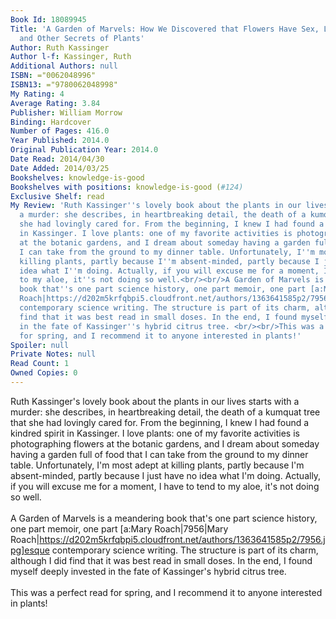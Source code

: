 ```yaml
---
Book Id: 18089945
Title: 'A Garden of Marvels: How We Discovered that Flowers Have Sex, Leaves Eat Air,
  and Other Secrets of Plants'
Author: Ruth Kassinger
Author l-f: Kassinger, Ruth
Additional Authors: null
ISBN: ="0062048996"
ISBN13: ="9780062048998"
My Rating: 4
Average Rating: 3.84
Publisher: William Morrow
Binding: Hardcover
Number of Pages: 416.0
Year Published: 2014.0
Original Publication Year: 2014.0
Date Read: 2014/04/30
Date Added: 2014/03/25
Bookshelves: knowledge-is-good
Bookshelves with positions: knowledge-is-good (#124)
Exclusive Shelf: read
My Review: 'Ruth Kassinger''s lovely book about the plants in our lives starts with
  a murder: she describes, in heartbreaking detail, the death of a kumquat tree that
  she had lovingly cared for. From the beginning, I knew I had found a kindred spirit
  in Kassinger. I love plants: one of my favorite activities is photographing flowers
  at the botanic gardens, and I dream about someday having a garden full of food that
  I can take from the ground to my dinner table. Unfortunately, I''m most adept at
  killing plants, partly because I''m absent-minded, partly because I just have no
  idea what I''m doing. Actually, if you will excuse me for a moment, I have to tend
  to my aloe, it''s not doing so well.<br/><br/>A Garden of Marvels is a meandering
  book that''s one part science history, one part memoir, one part [a:Mary Roach|7956|Mary
  Roach|https://d202m5krfqbpi5.cloudfront.net/authors/1363641585p2/7956.jpg]esque
  contemporary science writing. The structure is part of its charm, although I did
  find that it was best read in small doses. In the end, I found myself deeply invested
  in the fate of Kassinger''s hybrid citrus tree. <br/><br/>This was a perfect read
  for spring, and I recommend it to anyone interested in plants!'
Spoiler: null
Private Notes: null
Read Count: 1
Owned Copies: 0
---
```


Ruth Kassinger's lovely book about the plants in our lives starts with a murder: she describes, in heartbreaking detail, the death of a kumquat tree that she had lovingly cared for. From the beginning, I knew I had found a kindred spirit in Kassinger. I love plants: one of my favorite activities is photographing flowers at the botanic gardens, and I dream about someday having a garden full of food that I can take from the ground to my dinner table. Unfortunately, I'm most adept at killing plants, partly because I'm absent-minded, partly because I just have no idea what I'm doing. Actually, if you will excuse me for a moment, I have to tend to my aloe, it's not doing so well.<br/><br/>A Garden of Marvels is a meandering book that's one part science history, one part memoir, one part [a:Mary Roach|7956|Mary Roach|https://d202m5krfqbpi5.cloudfront.net/authors/1363641585p2/7956.jpg]esque contemporary science writing. The structure is part of its charm, although I did find that it was best read in small doses. In the end, I found myself deeply invested in the fate of Kassinger's hybrid citrus tree. <br/><br/>This was a perfect read for spring, and I recommend it to anyone interested in plants!